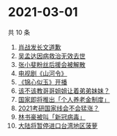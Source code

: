 # 2021-03-01

共 10 条

<!-- BEGIN ZHIHUSEARCH -->
<!-- 最后更新时间 Mon Mar 01 2021 08:23:09 GMT+0800 (CST) -->
1. [肖战发长文道歉](https://www.zhihu.com/search?q=肖战)
1. [吴孟达因病救治无效去世](https://www.zhihu.com/search?q=吴孟达)
1. [张小斐粉丝后援会被解散](https://www.zhihu.com/search?q=张小斐)
1. [电视剧《山河令》](https://www.zhihu.com/search?q=山河令)
1. [《锦心似玉》开播](https://www.zhihu.com/search?q=锦心似玉)
1. [该不该教哥哥姐姐让着弟弟妹妹？](https://www.zhihu.com/search?q=奇葩说)
1. [国家即将推出「个人养老金制度」](https://www.zhihu.com/search?q=养老金)
1. [2021考研国家线会不会猛涨？](https://www.zhihu.com/search?q=考研国家线)
1. [林书豪被叫「新冠病毒」](https://www.zhihu.com/search?q=林书豪)
1. [大陆将暂停进口台湾地区菠萝](https://www.zhihu.com/search?q=暂停进口菠萝)
<!-- END ZHIHUSEARCH -->
